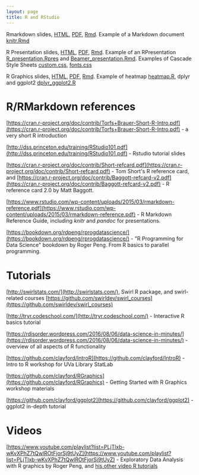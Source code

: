 ```yaml
---
layout: page
title: R and RStudio
---
```


Rmarkdown slides, [HTML](/BIOS567/assets/presentation_Markdown/1_Reports_Markdown_knitr.html), [PDF](/BIOS567/assets/presentation_Markdown/1_Reports_Markdown_knitr.pdf), [Rmd](/BIOS567/assets/presentation_Markdown/1_Reports_Markdown_knitr.Rmd). Example of a Markdown document [knitr.Rmd](/BIOS567/bios567/assets/primer_presentation/knitr.Rmd)

R Presentation slides, [HTML](/BIOS567/bios567/assets/presentation_Presentation/2_Reports_presentations.html), [PDF](/BIOS567/bios567/assets/presentation_Presentation/2_Reports_presentations.pdf), [Rmd](/BIOS567/bios567/assets/presentation_Presentation/2_Reports_presentations.Rmd). Example of an RPresentation [R_presentation.Rpres](/BIOS567/bios567/assets/primer_presentation/R_presentation.Rpres) and [Beamer_presentation.Rmd](/BIOS567/bios567/assets/primer_presentation/Beamer_presentation.Rmd). Examples of Cascade Style Sheets [custom.css](/BIOS567/bios567/assets/presentation_Graphics/css/custom.css), [fonts.css](BIOS567/bios567/assets/presentation_Graphics/css/custom.css)

R Graphics slides, [HTML](/BIOS567/bios567/assets/presentation_Graphics/3_Reports_graphics.html), [PDF](/BIOS567/bios567/assets/presentation_Graphics/3_Reports_graphics.pdf), [Rmd](/BIOS567/bios567/assets/presentation_Graphics/3_Reports_graphics.Rmd). Example of heatmap [heatmap.R](https://mdozmorov.github.io/BIOS692/pages/heatmap.R), dplyr and ggplot2 [dplyr_ggplot2.R](https://mdozmorov.github.io/BIOS692/pages/dplyr_ggplot2.R)

# R/RMarkdown references

[https://cran.r-project.org/doc/contrib/Torfs+Brauer-Short-R-Intro.pdf](https://cran.r-project.org/doc/contrib/Torfs+Brauer-Short-R-Intro.pdf) - a very short R introduction

[http://dss.princeton.edu/training/RStudio101.pdf](http://dss.princeton.edu/training/RStudio101.pdf) - Rstudio tutorial slides

[https://cran.r-project.org/doc/contrib/Short-refcard.pdf](https://cran.r-project.org/doc/contrib/Short-refcard.pdf) - Tom Short's R reference card, and [https://cran.r-project.org/doc/contrib/Baggott-refcard-v2.pdf](https://cran.r-project.org/doc/contrib/Baggott-refcard-v2.pdf) - R reference card 2.0 by Matt Baggott. 

[https://www.rstudio.com/wp-content/uploads/2015/03/rmarkdown-reference.pdf](https://www.rstudio.com/wp-content/uploads/2015/03/rmarkdown-reference.pdf) - R Markdown Reference Guide, including _knitr_ and _pandoc_ for presentations.

[https://bookdown.org/rdpeng/rprogdatascience/](https://bookdown.org/rdpeng/rprogdatascience/) - "R Programming for Data Science" bookdown by Roger Peng. From R basics to parallel programming.


# Tutorials

[http://swirlstats.com/](http://swirlstats.com/), Swirl R package, and swirl-related courses [https://github.com/swirldev/swirl_courses](https://github.com/swirldev/swirl_courses)

[http://tryr.codeschool.com/](http://tryr.codeschool.com/) - Interactive R basics tutorial

[https://rdisorder.wordpress.com/2016/08/06/data-science-in-minutes/](https://rdisorder.wordpress.com/2016/08/06/data-science-in-minutes/) - overview of all aspects of R functionality

[https://github.com/clayford/IntroR](https://github.com/clayford/IntroR) - Intro to R workshop for UVa Library StatLab

[https://github.com/clayford/RGraphics](https://github.com/clayford/RGraphics) - Getting Started with R Graphics workshop materials

[https://github.com/clayford/ggplot2](https://github.com/clayford/ggplot2) - ggplot2 in-depth tutorial


# Videos

[https://www.youtube.com/playlist?list=PLjTlxb-wKvXPhZ7tQwlROtFjorSj9tUyZ](https://www.youtube.com/playlist?list=PLjTlxb-wKvXPhZ7tQwlROtFjorSj9tUyZ) - Exploratory Data Analysis with R graphics by Roger Peng, and [his other video R tutorials](https://www.youtube.com/user/rdpeng/playlists)

